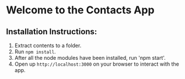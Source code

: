 # Welcome to the Contacts App

## Installation Instructions:
1. Extract contents to a folder.
2. Run `npm install`.
3. After all the node modules have been installed, run 'npm start'.
4. Open up `http://localhost:3000` on your browser to interact with the app.

